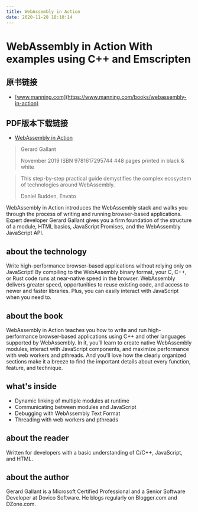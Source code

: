 ```yaml
---
title: WebAssembly in Action
date: 2020-11-28 18:10:14
---
```


# WebAssembly in Action With examples using C++ and Emscripten

## 原书链接
* [www.manning.com](https://www.manning.com/books/webassembly-in-action)

## PDF版本下载链接
* [WebAssembly in Action](/shares/WebAssembly-in-Action.pdf)

> Gerard Gallant
> 
> November 2019  ISBN 9781617295744  448 pages  printed in black & white

> This step-by-step practical guide demystifies the complex ecosystem of technologies around WebAssembly.
> 
> Daniel Budden, Envato

WebAssembly in Action introduces the WebAssembly stack and walks you through the process of writing and running browser-based applications. Expert developer Gerard Gallant gives you a firm foundation of the structure of a module, HTML basics, JavaScript Promises, and the WebAssembly JavaScript API.

## about the technology
Write high-performance browser-based applications without relying only on JavaScript! By compiling to the WebAssembly binary format, your C, C++, or Rust code runs at near-native speed in the browser. WebAssembly delivers greater speed, opportunities to reuse existing code, and access to newer and faster libraries. Plus, you can easily interact with JavaScript when you need to.

## about the book
WebAssembly in Action teaches you how to write and run high-performance browser-based applications using C++ and other languages supported by WebAssembly. In it, you’ll learn to create native WebAssembly modules, interact with JavaScript components, and maximize performance with web workers and pthreads. And you’ll love how the clearly organized sections make it a breeze to find the important details about every function, feature, and technique.

## what's inside
* Dynamic linking of multiple modules at runtime
* Communicating between modules and JavaScript
* Debugging with WebAssembly Text Format
* Threading with web workers and pthreads

## about the reader
Written for developers with a basic understanding of C/C++, JavaScript, and HTML.

## about the author
Gerard Gallant is a Microsoft Certified Professional and a Senior Software Developer at Dovico Software. He blogs regularly on Blogger.com and DZone.com.
